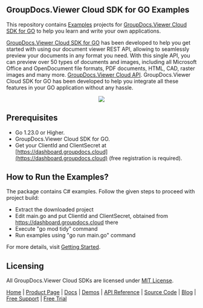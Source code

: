 ## GroupDocs.Viewer Cloud SDK for GO Examples
This repository contains [Examples](Examples) projects for [GroupDocs.Viewer Cloud SDK for GO](https://github.com/groupdocs-viewer-cloud/groupdocs-viewer-cloud-go) to help you learn and write your own applications.

[GroupDocs.Viewer Cloud SDK for GO](https://products.groupdocs.cloud/viewer/go) has been developed to help you get started with using our document viewer REST API, allowing to seamlessly preview your documents in any format you need. With this single API, you can preview over 50 types of documents and images, including all Microsoft Office and OpenDocument file formats, PDF documents, HTML, CAD, raster images and many more.
[GroupDocs.Viewer Cloud API](https://products.groupdocs.cloud/viewer). GroupDocs.Viewer Cloud SDK for GO has been developed to help you integrate all these features in your GO application without any hassle.

<p align="center">
  <a title="Download complete GroupDocs.Viewer Cloud SDK GO Example source code" href="https://github.com/groupdocs-viewer-cloud/groupdocs-viewer-cloud-go-samples/archive/master.zip">
	<img src="https://raw.github.com/AsposeExamples/java-examples-dashboard/master/images/downloadZip-Button-Large.png" />
  </a>
</p>

## Prerequisites

+ Go 1.23.0 or Higher.
+ GroupDocs.Viewer Cloud SDK for GO.
+ Get your ClientId and ClientSecret at [https://dashboard.groupdocs.cloud](https://dashboard.groupdocs.cloud) (free registration is required).

## How to Run the Examples?

The package contains C# examples. Follow the given steps to proceed with project build:

+ Extract the downloaded project
+ Edit main.go and put ClientId and ClientSecret, obtained from https://dashboard.groupdocs.cloud there
+ Execute "go mod tidy" command
+ Run examples using "go run main.go" command

For more details, visit  [Getting Started](https://docs.groupdocs.cloud/viewer/getting-started/).

## Licensing
All GroupDocs.Viewer Cloud SDKs are licensed under [MIT License](LICENSE).

[Home](https://www.groupdocs.cloud/) | [Product Page](https://products.groupdocs.cloud/viewer/go) | [Docs](https://docs.groupdocs.cloud/viewer/) | [Demos](https://products.groupdocs.app/viewer/family) | [API Reference](https://apireference.groupdocs.cloud/viewer/) | [Source Code](https://github.com/groupdocs-viewer-cloud/groupdocs-viewer-cloud-go) | [Blog](https://blog.groupdocs.cloud/category/viewer/) | [Free Support](https://forum.groupdocs.cloud/c/viewer) | [Free Trial](https://purchase.groupdocs.cloud/trial)

